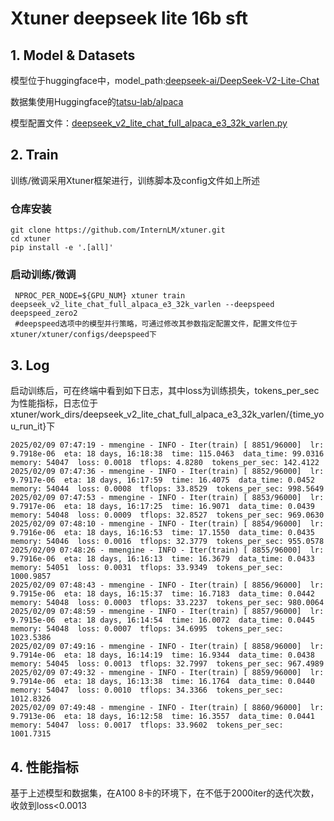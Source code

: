 # Xtuner deepseek lite 16b sft
## 1. Model & Datasets
模型位于huggingface中，model_path:[deepseek-ai/DeepSeek-V2-Lite-Chat](https://hf-mirror.com/deepseek-ai/DeepSeek-V2-Lite-Chat)

数据集使用Huggingface的[tatsu-lab/alpaca](https://hf-mirror.com/datasets/tatsu-lab/alpaca) 

模型配置文件：[deepseek_v2_lite_chat_full_alpaca_e3_32k_varlen.py](https://github.com/InternLM/xtuner/blob/main/xtuner/configs/deepseek/deepseek_v2_lite_chat/deepseek_v2_lite_chat_full_alpaca_e3_32k_varlen.py)

## 2. Train
训练/微调采用Xtuner框架进行，训练脚本及config文件如上所述
### 仓库安装
```
git clone https://github.com/InternLM/xtuner.git
cd xtuner
pip install -e '.[all]'
```

### 启动训练/微调
```
 NPROC_PER_NODE=${GPU_NUM} xtuner train deepseek_v2_lite_chat_full_alpaca_e3_32k_varlen --deepspeed deepspeed_zero2 
 #deepspeed选项中的模型并行策略，可通过修改其参数指定配置文件，配置文件位于xtuner/xtuner/configs/deepspeed下
```
## 3. Log
启动训练后，可在终端中看到如下日志，其中loss为训练损失，tokens_per_sec为性能指标，日志位于xtuner/work_dirs/deepseek_v2_lite_chat_full_alpaca_e3_32k_varlen/{time_you_run_it}下

``` log
2025/02/09 07:47:19 - mmengine - INFO - Iter(train) [ 8851/96000]  lr: 9.7918e-06  eta: 18 days, 16:18:38  time: 115.0463  data_time: 99.0316  memory: 54047  loss: 0.0018  tflops: 4.8280  tokens_per_sec: 142.4122
2025/02/09 07:47:36 - mmengine - INFO - Iter(train) [ 8852/96000]  lr: 9.7917e-06  eta: 18 days, 16:17:59  time: 16.4075  data_time: 0.0452  memory: 54044  loss: 0.0008  tflops: 33.8529  tokens_per_sec: 998.5649
2025/02/09 07:47:53 - mmengine - INFO - Iter(train) [ 8853/96000]  lr: 9.7917e-06  eta: 18 days, 16:17:25  time: 16.9071  data_time: 0.0439  memory: 54048  loss: 0.0009  tflops: 32.8527  tokens_per_sec: 969.0630
2025/02/09 07:48:10 - mmengine - INFO - Iter(train) [ 8854/96000]  lr: 9.7916e-06  eta: 18 days, 16:16:53  time: 17.1550  data_time: 0.0435  memory: 54046  loss: 0.0016  tflops: 32.3779  tokens_per_sec: 955.0578
2025/02/09 07:48:26 - mmengine - INFO - Iter(train) [ 8855/96000]  lr: 9.7916e-06  eta: 18 days, 16:16:13  time: 16.3679  data_time: 0.0433  memory: 54051  loss: 0.0031  tflops: 33.9349  tokens_per_sec: 1000.9857
2025/02/09 07:48:43 - mmengine - INFO - Iter(train) [ 8856/96000]  lr: 9.7915e-06  eta: 18 days, 16:15:37  time: 16.7183  data_time: 0.0442  memory: 54048  loss: 0.0003  tflops: 33.2237  tokens_per_sec: 980.0064
2025/02/09 07:48:59 - mmengine - INFO - Iter(train) [ 8857/96000]  lr: 9.7915e-06  eta: 18 days, 16:14:54  time: 16.0072  data_time: 0.0445  memory: 54048  loss: 0.0007  tflops: 34.6995  tokens_per_sec: 1023.5386
2025/02/09 07:49:16 - mmengine - INFO - Iter(train) [ 8858/96000]  lr: 9.7914e-06  eta: 18 days, 16:14:19  time: 16.9344  data_time: 0.0438  memory: 54045  loss: 0.0013  tflops: 32.7997  tokens_per_sec: 967.4989
2025/02/09 07:49:32 - mmengine - INFO - Iter(train) [ 8859/96000]  lr: 9.7914e-06  eta: 18 days, 16:13:38  time: 16.1764  data_time: 0.0440  memory: 54047  loss: 0.0010  tflops: 34.3366  tokens_per_sec: 1012.8326
2025/02/09 07:49:48 - mmengine - INFO - Iter(train) [ 8860/96000]  lr: 9.7913e-06  eta: 18 days, 16:12:58  time: 16.3557  data_time: 0.0441  memory: 54047  loss: 0.0017  tflops: 33.9602  tokens_per_sec: 1001.7315
```

## 4. 性能指标
基于上述模型和数据集，在A100 8卡的环境下，在不低于2000iter的迭代次数，收敛到loss<0.0013